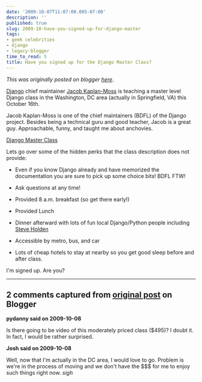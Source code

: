```yaml
---
date: '2009-10-07T11:07:00.005-07:00'
description: ''
published: true
slug: 2009-10-have-you-signed-up-for-django-master
tags:
- geek celebrities
- django
- legacy-blogger
time_to_read: 5
title: Have you signed up for the Django Master Class?
---
```


*This was originally posted on blogger [here](https://pydanny.blogspot.com/2009/10/have-you-signed-up-for-django-master.html)*.

[Django](https://djangoproject.com/) chief maintainer [Jacob Kaplan-Moss](https://jacobian.com/) is teaching a master level Django class in the Washington, DC area (actually in Springfield, VA) this October 16th.

Jacob Kaplan-Moss is one of the chief maintainers (BDFL) of the Django project. Besides being a technical guru and good teacher, Jacob is a great guy. Approachable, funny, and taught me about anchovies.

[Django Master Class](https://holdenweb.com/py/djangomaster/)

Lets go over some of the hidden perks that the class description does not provide:


- Even if you know Django already and have memorized the documentation you are sure to pick up some choice bits! BDFL FTW!

- Ask questions at any time!

- Provided 8 a.m. breakfast (so get there early!)

- Provided Lunch
- Dinner afterward with lots of fun local Django/Python people including [Steve Holden](https://holdenweb.com/)
- Accessible by metro, bus, and car
- Lots of cheap hotels to stay at nearby so you get good sleep before and after class.


I'm signed up. Are you?

---

## 2 comments captured from [original post](https://pydanny.blogspot.com/2009/10/have-you-signed-up-for-django-master.html) on Blogger

**pydanny said on 2009-10-08**

Is there going to be video of this moderately priced class ($495)? I doubt it. In fact, I would be rather surprised.

**Josh said on 2009-10-08**

Well, now that I'm actually in the DC area, I would love to go.  Problem is we're in the process of moving and we don't have the $$$ for me to enjoy such things right now. *sigh*

